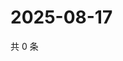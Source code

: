 # 2025-08-17

共 0 条

<!-- BEGIN ZHIHUQUESTIONS -->
<!-- 最后更新时间 Sun Aug 17 2025 14:16:33 GMT+0800 (China Standard Time) -->

<!-- END ZHIHUQUESTIONS -->
